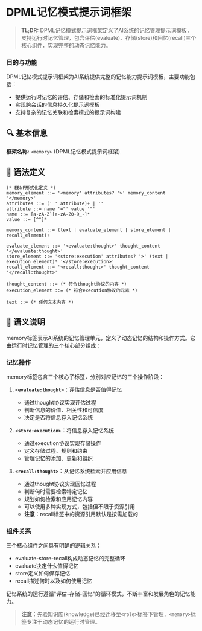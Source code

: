 # DPML记忆模式提示词框架

> **TL;DR:** DPML记忆模式提示词框架定义了AI系统的记忆管理提示词模板，支持运行时记忆管理，包含评估(evaluate)、存储(store)和回忆(recall)三个核心组件，实现完整的动态记忆能力。

### 目的与功能

DPML记忆模式提示词框架为AI系统提供完整的记忆能力提示词模板，主要功能包括：
- 提供运行时记忆的评估、存储和检索的标准化提示词机制
- 实现跨会话的信息持久化提示词模板
- 支持复杂的记忆关联和检索模式的提示词构建

## 🔍 基本信息

**框架名称:** `<memory>` (DPML记忆模式提示词框架)


## 📝 语法定义

```ebnf
(* EBNF形式化定义 *)
memory_element ::= '<memory' attributes? '>' memory_content '</memory>'
attributes ::= (' ' attribute)+ | ''
attribute ::= name '="' value '"'
name ::= [a-zA-Z][a-zA-Z0-9_-]*
value ::= [^"]*

memory_content ::= (text | evaluate_element | store_element | recall_element)+

evaluate_element ::= '<evaluate:thought>' thought_content '</evaluate:thought>'
store_element ::= '<store:execution' attributes? '>' (text | execution_element)* '</store:execution>'
recall_element ::= '<recall:thought>' thought_content '</recall:thought>'

thought_content ::= (* 符合thought协议的内容 *)
execution_element ::= (* 符合execution协议的元素 *)

text ::= (* 任何文本内容 *)
```

## 🧩 语义说明

memory标签表示AI系统的记忆管理单元，定义了动态记忆的结构和操作方式。它由运行时记忆管理的三个核心部分组成：

### 记忆操作

memory标签包含三个核心子标签，分别对应记忆的三个操作阶段：

1. **`<evaluate:thought>`**：评估信息是否值得记忆
   - 通过thought协议实现评估过程
   - 判断信息的价值、相关性和可信度
   - 决定是否将信息存入记忆系统

2. **`<store:execution>`**：将信息存入记忆系统
   - 通过execution协议实现存储操作
   - 定义存储过程、规则和约束
   - 管理记忆的添加、更新和组织

3. **`<recall:thought>`**：从记忆系统检索并应用信息
   - 通过thought协议实现回忆过程
   - 判断何时需要检索特定记忆
   - 规划如何检索和应用记忆内容
   - 可以使用多种实现方式，包括但不限于资源引用
   - **注意**：recall标签中的资源引用默认是按需加载的

### 组件关系

三个核心组件之间具有明确的逻辑关系：
- evaluate-store-recall构成动态记忆的完整循环
- evaluate决定什么值得记忆
- store定义如何保存记忆
- recall描述何时以及如何使用记忆

记忆系统的运行遵循"评估-存储-回忆"的循环模式，不断丰富和发展角色的记忆能力。

> **注意**：先验知识库(knowledge)已经迁移至`<role>`标签下管理，`<memory>`标签专注于动态记忆的运行时管理。

